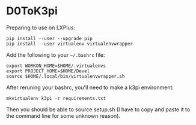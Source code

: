 # D0ToK3pi

Preparing to use on LXPlus:

```
pip install --user --upgrade pip
pip install --user virtualenv virtualenvwrapper
```

Add the following to your `~/.bashrc` file:

```
export WORKON_HOME=$HOME/.virtualenvs
export PROJECT_HOME=$HOME/Devel
source $HOME/.local/bin/virtualenvwrapper.sh
```

After reruning your bashrc, you'll need to make a k3pi environment:

```
mkvirtualenv k3pi -r requirements.txt
```

Then you should be able to source setup.sh (I have to copy and paste it to the command line for some unknown reason).
